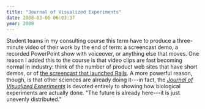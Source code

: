 ```yaml
---
title: "Journal of Visualized Experiments"
date: 2008-03-06 06:03:37
year: 2008
---
```

Student teams in my consulting course this term have to produce a three-minute video of their work by the end of term: a screencast demo, a recorded PowerPoint show with voiceover, or anything else that moves.  One reason I added this to the course is that video clips are fast becoming normal in industry: think of the number of product web sites that have short demos, or of <a href="http://www.youtube.com/watch?v=Gzj723LkRJY">the screencast that launched Rails</a>. A more powerful reason, though, is that other sciences are already doing it---in fact, the <a href="http://www.jove.com/"><em>Journal of Visualized Experiments</em></a> is devoted entirely to showing how biological experiments are actually done.  "The future is already here---it is just unevenly distributed."
